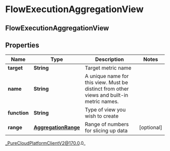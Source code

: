 # FlowExecutionAggregationView

## FlowExecutionAggregationView

## Properties

|Name | Type | Description | Notes|
|------------ | ------------- | ------------- | -------------|
| **target** | **String** | Target metric name | |
| **name** | **String** | A unique name for this view. Must be distinct from other views and built-in metric names. | |
| **function** | **String** | Type of view you wish to create | |
| **range** | [**AggregationRange**](AggregationRange) | Range of numbers for slicing up data | [optional] |



_PureCloudPlatformClientV2@170.0.0_
